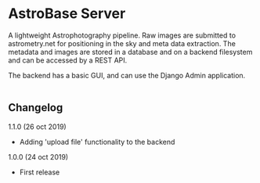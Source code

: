 # AstroBase Server
A lightweight Astrophotography pipeline.
Raw images are submitted to astrometry.net for positioning in the sky and meta data extraction.
The metadata and images are stored in a database and on a backend filesystem and can be accessed by a REST API.

The backend has a basic GUI, and can use the Django Admin application.

<p align="center">
<html>
<div class="mxgraph" style="max-width:100%;border:1px solid transparent;" data-mxgraph="{&quot;highlight&quot;:&quot;#0000ff&quot;,&quot;nav&quot;:true,&quot;resize&quot;:true,&quot;toolbar&quot;:&quot;zoom layers lightbox&quot;,&quot;edit&quot;:&quot;_blank&quot;,&quot;url&quot;:&quot;https://drive.google.com/uc?id=1ciSoUJizOc8uMqoAav16zIunrJcTlQ81&amp;export=download&quot;}"></div>
<script type="text/javascript" src="https://www.draw.io/embed2.js?&fetch=https%3A%2F%2Fdrive.google.com%2Fuc%3Fid%3D1ciSoUJizOc8uMqoAav16zIunrJcTlQ81%26export%3Ddownload"></script>
</html>
</p>

Changelog
-
1.1.0 (26 oct 2019)
* Adding 'upload file' functionality to the backend

1.0.0 (24 oct 2019)
* First release